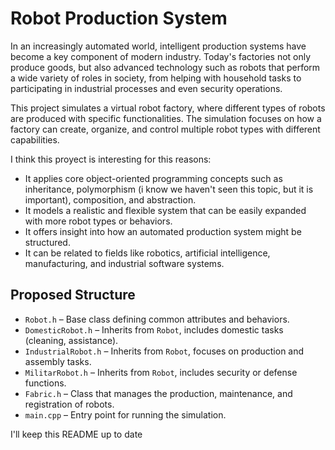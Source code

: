 # Robot Production System

In an increasingly automated world, intelligent production systems have become a key component of modern industry. Today's factories not only produce goods, but also advanced technology such as robots that perform a wide variety of roles in society, from helping with household tasks to participating in industrial processes and even security operations.

This project simulates a virtual robot factory, where different types of robots are produced with specific functionalities. The simulation focuses on how a factory can create, organize, and control multiple robot types with different capabilities.

I think this proyect is interesting for this reasons:

- It applies core object-oriented programming concepts such as inheritance, polymorphism (i know we haven't seen this topic, but it is important), composition, and abstraction.
- It models a realistic and flexible system that can be easily expanded with more robot types or behaviors.
- It offers insight into how an automated production system might be structured.
- It can be related to fields like robotics, artificial intelligence, manufacturing, and industrial software systems.

## Proposed Structure

- `Robot.h` – Base class defining common attributes and behaviors.
- `DomesticRobot.h` – Inherits from `Robot`, includes domestic tasks (cleaning, assistance).
- `IndustrialRobot.h` – Inherits from `Robot`, focuses on production and assembly tasks.
- `MilitarRobot.h` – Inherits from `Robot`, includes security or defense functions.
- `Fabric.h` – Class that manages the production, maintenance, and registration of robots.
- `main.cpp` – Entry point for running the simulation.

I'll keep this README up to date
